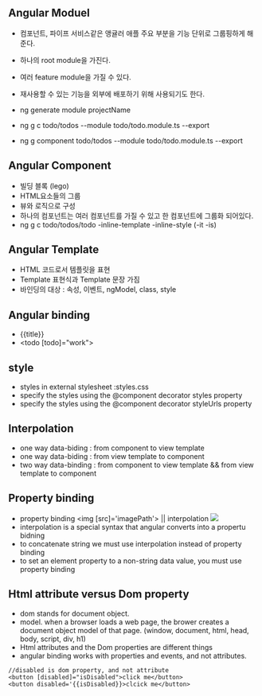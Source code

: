 ## Angular Moduel
- 컴포넌트, 파이프 서비스같은 앵귤러 애플 주요 부분을 기능 단위로 그룹핑하게 해준다.
- 하나의 root module을 가진다.
- 여러 feature module을 가질 수 있다.
- 재사용할 수 있는 기능을 외부에 배포하기 위해 사용되기도 한다.

- ng generate module projectName
- ng g c todo/todos --module todo/todo.module.ts --export
- ng g component todo/todos --module todo/todo.module.ts --export

## Angular Component
- 빌딩 블록 (lego)
- HTML요소들의 그룹
- 뷰와 로직으로 구성
- 하나의 컴포넌트는 여러 컴포넌트를 가질 수 있고 한 컴포넌트에 그룹화 되어있다.
- ng g c todo/todos/todo -inline-template -inline-style (-it -is)

## Angular Template
- HTML 코드로서 템플릿을 표현
- Template 표현식과 Template 문장 가짐
- 바인딩의 대상 : 속성, 이벤트, ngModel, class, style

## Angular binding
- {{title}} 
- <todo [todo]="work">

## style
- styles in external stylesheet :styles.css
- specify the styles using the @component decorator styles property
- specify the styles using the @component decorator styleUrls property

## Interpolation
- one way data-biding : from component to view template
- one way data-biding : from view template to component
- two way data-binding : from component to view template && from view template to component

## Property binding
- property binding <img [src]='imagePath'> || interpolation <img src='{{imagePath}}'/>
- interpolation is a special syntax that angular converts into a propertu bidning
- to concatenate string we must use interpolation instead of property binding
- to set an element property to a non-string data value, you must use property binding

## Html attribute versus Dom property
- dom stands for document object.
- model. when a browser loads a web page, the brower creates a document object model of that page. (window, document, html, head, body, script, div, h1)
- Html attributes and the Dom properties are different things
- angular binding works with properties and events, and not attributes.
```
//disabled is dom property, and not attribute
<button [disabled]="isDisabled">click me</button>
<button disabled='{{isDisabled}}>clcick me</button>
```
